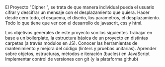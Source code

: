 El Proyecto "Cipher ", se trata de que manera individual pueda el usuario cifrar y descifrar un mensaje con el desplazamiento que quiera. Hacer desde cero todo, el esquema, el diseño, los parametros, el desplazamiento. Todo lo que tiene que ver con el desarrollo de javascrit, css y html.

Los objetivos generales de este proyecto son los siguientes Trabajar en base a un boilerplate, la estructura básica de un proyecto en distintas carpetas (a través modulos en JS). Conocer las herramientas de mantenimiento y mejora del código (linters y pruebas unitarias). Aprender sobre objetos, estructuras, métodos e iteración (bucles) en JavaScript Implementar control de versiones con git (y la plataforma github)
